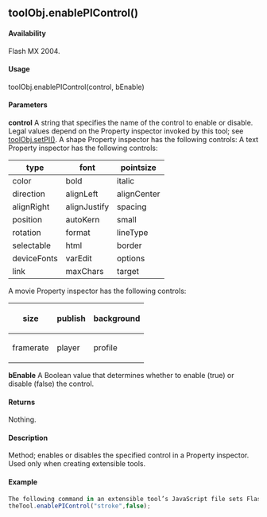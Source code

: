 ## toolObj.enablePIControl()

#### Availability

Flash MX 2004.

#### Usage

toolObj.enablePIControl(control, bEnable)

#### Parameters

**control** A string that specifies the name of the control to enable or disable. Legal values depend on the Property inspector invoked by this tool; see [toolObj.setPI()](#!AdobeDocs/developers-animatesdk-docs/master/ToolObj_object/toolObj7.md).
A shape Property inspector has the following controls:
A text Property inspector has the following controls:

| type        | font         | pointsize   |
|-------------|--------------|-------------|
| color       | bold         | italic      |
| direction   | alignLeft    | alignCenter |
| alignRight  | alignJustify | spacing     |
| position    | autoKern     | small       |
| rotation    | format       | lineType    |
| selectable  | html         | border      |
| deviceFonts | varEdit      | options     |
| link        | maxChars     | target      |

A movie Property inspector has the following controls:

<table><thead><tr class="header"><th>size</th><th>publish</th><th><p>background</p></th></tr></thead><tbody><tr class="odd"><td>framerate</td><td>player</td><td><p>profile</p></td></tr></tbody></table>

**bEnable** A Boolean value that determines whether to enable (true) or disable (false) the control.

#### Returns

Nothing.

#### Description

Method; enables or disables the specified control in a Property inspector. Used only when creating extensible tools.

#### Example

```javascript
The following command in an extensible tool’s JavaScript file sets Flash to not show the stroke options in the Property inspector for that tool:
theTool.enablePIControl("stroke",false);

```